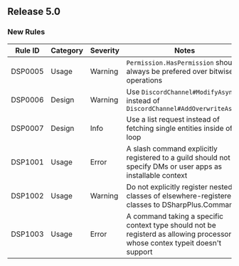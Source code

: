 ## Release 5.0

### New Rules

 Rule ID | Category | Severity | Notes                                                                                                                       
---------|----------|----------|-----------------------------------------------------------------------------------------------------------------------------
 DSP0005 | Usage    | Warning  | `Permission.HasPermission` should always be prefered over bitwise operations                                                 
 DSP0006 | Design   | Warning  | Use `DiscordChannel#ModifyAsync` instead of `DiscordChannel#AddOverwriteAsnyc`                                              
 DSP0007 | Design   | Info     | Use a list request instead of fetching single entities inside of a loop                                                     
 DSP1001 | Usage    | Error    | A slash command explicitly registered to a guild should not specify DMs or user apps as installable context                 
 DSP1002 | Usage    | Warning  | Do not explicitly register nested classes of elsewhere-registered classes to DSharpPlus.Commands                            
 DSP1003 | Usage    | Error    | A command taking a specific context type should not be registerd as allowing processors whose contex typeit doesn't support 